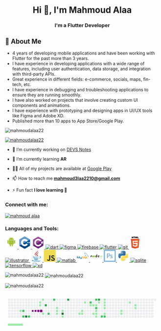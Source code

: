 <h1 align="center">Hi 👋, I'm Mahmoud Alaa</h1>
<h3 align="center">I'm a Flutter Developer</h3>


## 🚀 About Me
- 4 years of developing mobile applications and have been working with Flutter for the past more than 3 years.
- I have experience in developing applications with a wide range of features, including user authentication, data storage, and integration with third-party APIs.
- Great experience in different fields: e-commerce, socials, maps, fin-tech, etc.
- I have experience in debugging and troubleshooting applications to ensure they are running smoothly.
- I have also worked on projects that involve creating custom UI components and animations.
- I have experience with prototyping and designing apps in UI/UX tools like Figma and Adobe XD.
- Published more than 10 apps to App Store/Google Play.

<p align="left"> <img src="https://komarev.com/ghpvc/?username=mahmoudalaa22&label=Profile%20views&color=0e75b6&style=flat" alt="mahmoudalaa22" /> </p>

<p align="left"> <a href="https://github.com/ryo-ma/github-profile-trophy"><img src="https://github-profile-trophy.vercel.app/?username=mahmoudalaa22" alt="mahmoudalaa22" /></a> </p>

- 🔭 I’m currently working on [DEVS Notes](https://play.google.com/store/apps/details?id=com.devs.devs_notes&pli=1)

- 🌱 I’m currently learning **AR**

- 👨‍💻 All of my projects are available at [Google Play](https://play.google.com/store/apps/developer?id=Mahmoud+Alaa)

- 📫 How to reach me **mahmoud3laa2210@gmail.com**

- ⚡ Fun fact **I love learning 📖**

<h3 align="left">Connect with me:</h3>
<p align="left">
<a href="https://www.linkedin.com/in/mahmoud-alaa-6a93a917a/" target="blank"><img align="center" src="https://raw.githubusercontent.com/rahuldkjain/github-profile-readme-generator/master/src/images/icons/Social/linked-in-alt.svg" alt="mahmoud alaa" height="30" width="40" /></a>
</p>

<h3 align="left">Languages and Tools:</h3>
<p align="left"> <a href="https://developer.android.com" target="_blank" rel="noreferrer"> <img src="https://raw.githubusercontent.com/devicons/devicon/master/icons/android/android-original-wordmark.svg" alt="android" width="40" height="40"/> </a> <a href="https://www.w3schools.com/cpp/" target="_blank" rel="noreferrer"> <img src="https://raw.githubusercontent.com/devicons/devicon/master/icons/cplusplus/cplusplus-original.svg" alt="cplusplus" width="40" height="40"/> </a> <a href="https://www.w3schools.com/cs/" target="_blank" rel="noreferrer"> <img src="https://raw.githubusercontent.com/devicons/devicon/master/icons/csharp/csharp-original.svg" alt="csharp" width="40" height="40"/> </a> <a href="https://dart.dev" target="_blank" rel="noreferrer"> <img src="https://www.vectorlogo.zone/logos/dartlang/dartlang-icon.svg" alt="dart" width="40" height="40"/> </a> <a href="https://www.figma.com/" target="_blank" rel="noreferrer"> <img src="https://www.vectorlogo.zone/logos/figma/figma-icon.svg" alt="figma" width="40" height="40"/> </a> <a href="https://firebase.google.com/" target="_blank" rel="noreferrer"> <img src="https://www.vectorlogo.zone/logos/firebase/firebase-icon.svg" alt="firebase" width="40" height="40"/> </a> <a href="https://flutter.dev" target="_blank" rel="noreferrer"> <img src="https://www.vectorlogo.zone/logos/flutterio/flutterio-icon.svg" alt="flutter" width="40" height="40"/> </a> <a href="https://git-scm.com/" target="_blank" rel="noreferrer"> <img src="https://www.vectorlogo.zone/logos/git-scm/git-scm-icon.svg" alt="git" width="40" height="40"/> </a> <a href="https://www.w3.org/html/" target="_blank" rel="noreferrer"> <img src="https://raw.githubusercontent.com/devicons/devicon/master/icons/html5/html5-original-wordmark.svg" alt="html5" width="40" height="40"/> </a> <a href="https://www.adobe.com/in/products/illustrator.html" target="_blank" rel="noreferrer"> <img src="https://www.vectorlogo.zone/logos/adobe_illustrator/adobe_illustrator-icon.svg" alt="illustrator" width="40" height="40"/> </a> <a href="https://www.java.com" target="_blank" rel="noreferrer"> <img src="https://raw.githubusercontent.com/devicons/devicon/master/icons/java/java-original.svg" alt="java" width="40" height="40"/> </a> <a href="https://developer.mozilla.org/en-US/docs/Web/JavaScript" target="_blank" rel="noreferrer"> <img src="https://raw.githubusercontent.com/devicons/devicon/master/icons/javascript/javascript-original.svg" alt="javascript" width="40" height="40"/> </a> <a href="https://www.mathworks.com/" target="_blank" rel="noreferrer"> <img src="https://upload.wikimedia.org/wikipedia/commons/2/21/Matlab_Logo.png" alt="matlab" width="40" height="40"/> </a> <a href="https://www.mysql.com/" target="_blank" rel="noreferrer"> <img src="https://raw.githubusercontent.com/devicons/devicon/master/icons/mysql/mysql-original-wordmark.svg" alt="mysql" width="40" height="40"/> </a> <a href="https://nodejs.org" target="_blank" rel="noreferrer"> <img src="https://raw.githubusercontent.com/devicons/devicon/master/icons/nodejs/nodejs-original-wordmark.svg" alt="nodejs" width="40" height="40"/> </a> <a href="https://www.photoshop.com/en" target="_blank" rel="noreferrer"> <img src="https://raw.githubusercontent.com/devicons/devicon/master/icons/photoshop/photoshop-line.svg" alt="photoshop" width="40" height="40"/> </a> <a href="https://www.python.org" target="_blank" rel="noreferrer"> <img src="https://raw.githubusercontent.com/devicons/devicon/master/icons/python/python-original.svg" alt="python" width="40" height="40"/> </a> <a href="https://www.sqlite.org/" target="_blank" rel="noreferrer"> <img src="https://www.vectorlogo.zone/logos/sqlite/sqlite-icon.svg" alt="sqlite" width="40" height="40"/> </a> <a href="https://www.tensorflow.org" target="_blank" rel="noreferrer"> <img src="https://www.vectorlogo.zone/logos/tensorflow/tensorflow-icon.svg" alt="tensorflow" width="40" height="40"/> </a> <a href="https://www.adobe.com/products/xd.html" target="_blank" rel="noreferrer"> <img src="https://cdn.worldvectorlogo.com/logos/adobe-xd.svg" alt="xd" width="40" height="40"/> </a> </p>

<p><img align="left" src="https://github-readme-stats.vercel.app/api/top-langs?username=mahmoudalaa22&show_icons=true&locale=en&layout=compact" alt="mahmoudalaa22" /></p>

<p>&nbsp;<img align="center" src="https://github-readme-stats.vercel.app/api?username=mahmoudalaa22&show_icons=true&locale=en" alt="mahmoudalaa22" /></p>

<p><img align="center" src="https://github-readme-streak-stats.herokuapp.com/?user=mahmoudalaa22&" alt="mahmoudalaa22" /></p>

<svg viewBox="-16 -32 880 192" width="880" height="192" xmlns="http://www.w3.org/2000/svg"><desc>Generated with https://github.com/Platane/snk</desc><style>@keyframes c0{55.88%{fill:var(--c1)}55.9%,to{fill:var(--ce)}}@keyframes c1{56.26%{fill:var(--c2)}56.28%,to{fill:var(--ce)}}@keyframes c2{57.02%{fill:var(--c2)}57.04%,to{fill:var(--ce)}}@keyframes c3{2.65%{fill:var(--c1)}2.67%,to{fill:var(--ce)}}@keyframes c4{4.93%{fill:var(--c1)}4.95%,to{fill:var(--ce)}}@keyframes c5{94.67%{fill:var(--c4)}94.69%,to{fill:var(--ce)}}@keyframes c6{3.79%{fill:var(--c1)}3.81%,to{fill:var(--ce)}}@keyframes c7{4.17%{fill:var(--c1)}4.19%,to{fill:var(--ce)}}@keyframes c8{58.55%{fill:var(--c2)}58.57%,to{fill:var(--ce)}}@keyframes c9{6.45%{fill:var(--c1)}6.47%,to{fill:var(--ce)}}@keyframes ca{9.5%{fill:var(--c1)}9.52%,to{fill:var(--ce)}}@keyframes cb{9.12%{fill:var(--c1)}9.14%,to{fill:var(--ce)}}@keyframes cc{10.26%{fill:var(--c1)}10.28%,to{fill:var(--ce)}}@keyframes cd{7.59%{fill:var(--c1)}7.61%,to{fill:var(--ce)}}@keyframes ce{85.92%{fill:var(--c3)}85.94%,to{fill:var(--ce)}}@keyframes cf{61.59%{fill:var(--c2)}61.61%,to{fill:var(--ce)}}@keyframes cg{64.25%{fill:var(--c2)}64.27%,to{fill:var(--ce)}}@keyframes ch{13.3%{fill:var(--c1)}13.32%,to{fill:var(--ce)}}@keyframes ci{13.68%{fill:var(--c1)}13.7%,to{fill:var(--ce)}}@keyframes cj{14.06%{fill:var(--c1)}14.08%,to{fill:var(--ce)}}@keyframes ck{15.2%{fill:var(--c1)}15.22%,to{fill:var(--ce)}}@keyframes cl{89.34%{fill:var(--c4)}89.36%,to{fill:var(--ce)}}@keyframes cm{16.72%{fill:var(--c1)}16.74%,to{fill:var(--ce)}}@keyframes cn{82.12%{fill:var(--c3)}82.14%,to{fill:var(--ce)}}@keyframes co{20.14%{fill:var(--c1)}20.16%,to{fill:var(--ce)}}@keyframes cp{20.9%{fill:var(--c1)}20.92%,to{fill:var(--ce)}}@keyframes cq{20.52%{fill:var(--c1)}20.54%,to{fill:var(--ce)}}@keyframes cr{22.42%{fill:var(--c1)}22.44%,to{fill:var(--ce)}}@keyframes cs{69.57%{fill:var(--c2)}69.59%,to{fill:var(--ce)}}@keyframes ct{23.56%{fill:var(--c1)}23.58%,to{fill:var(--ce)}}@keyframes cu{23.94%{fill:var(--c1)}23.96%,to{fill:var(--ce)}}@keyframes cv{31.17%{fill:var(--c1)}31.19%,to{fill:var(--ce)}}@keyframes cw{70.71%{fill:var(--c2)}70.73%,to{fill:var(--ce)}}@keyframes cx{24.32%{fill:var(--c1)}24.34%,to{fill:var(--ce)}}@keyframes cy{72.61%{fill:var(--c2)}72.63%,to{fill:var(--ce)}}@keyframes cz{30.41%{fill:var(--c1)}30.43%,to{fill:var(--ce)}}@keyframes c10{30.03%{fill:var(--c1)}30.05%,to{fill:var(--ce)}}@keyframes c11{31.93%{fill:var(--c1)}31.95%,to{fill:var(--ce)}}@keyframes c12{77.94%{fill:var(--c3)}77.96%,to{fill:var(--ce)}}@keyframes c13{25.09%{fill:var(--c1)}25.11%,to{fill:var(--ce)}}@keyframes c14{74.51%{fill:var(--c2)}74.53%,to{fill:var(--ce)}}@keyframes c15{26.23%{fill:var(--c1)}26.25%,to{fill:var(--ce)}}@keyframes c16{25.85%{fill:var(--c1)}25.87%,to{fill:var(--ce)}}@keyframes c17{27.75%{fill:var(--c1)}27.77%,to{fill:var(--ce)}}@keyframes c18{28.13%{fill:var(--c1)}28.15%,to{fill:var(--ce)}}@keyframes c19{28.89%{fill:var(--c1)}28.91%,to{fill:var(--ce)}}@keyframes c1a{74.89%{fill:var(--c2)}74.91%,to{fill:var(--ce)}}@keyframes c1b{36.11%{fill:var(--c1)}36.13%,to{fill:var(--ce)}}@keyframes c1c{35.73%{fill:var(--c1)}35.75%,to{fill:var(--ce)}}@keyframes c1d{39.91%{fill:var(--c1)}39.93%,to{fill:var(--ce)}}@keyframes c1e{38.77%{fill:var(--c1)}38.79%,to{fill:var(--ce)}}@keyframes c1f{38.39%{fill:var(--c1)}38.41%,to{fill:var(--ce)}}@keyframes u0{2.65%{transform:scale(0,1)}2.67%,3.79%{transform:scale(.03,1)}3.81%,4.17%{transform:scale(.05,1)}4.19%,4.93%{transform:scale(.08,1)}4.95%,6.45%{transform:scale(.11,1)}6.47%,7.59%{transform:scale(.14,1)}7.61%,9.12%{transform:scale(.16,1)}9.14%,9.5%{transform:scale(.19,1)}10.26%,9.52%{transform:scale(.22,1)}10.28%,13.3%{transform:scale(.24,1)}13.32%,13.68%{transform:scale(.27,1)}13.7%,14.06%{transform:scale(.3,1)}14.08%,15.2%{transform:scale(.32,1)}15.22%,16.72%{transform:scale(.35,1)}16.74%,20.14%{transform:scale(.38,1)}20.16%,20.52%{transform:scale(.41,1)}20.54%,20.9%{transform:scale(.43,1)}20.92%,22.42%{transform:scale(.46,1)}22.44%,23.56%{transform:scale(.49,1)}23.58%,23.94%{transform:scale(.51,1)}23.96%,24.32%{transform:scale(.54,1)}24.34%,25.09%{transform:scale(.57,1)}25.11%,25.85%{transform:scale(.59,1)}25.87%,26.23%{transform:scale(.62,1)}26.25%,27.75%{transform:scale(.65,1)}27.77%,28.13%{transform:scale(.68,1)}28.15%,28.89%{transform:scale(.7,1)}28.91%,30.03%{transform:scale(.73,1)}30.05%,30.41%{transform:scale(.76,1)}30.43%,31.17%{transform:scale(.78,1)}31.19%,31.93%{transform:scale(.81,1)}31.95%,35.73%{transform:scale(.84,1)}35.75%,36.11%{transform:scale(.86,1)}36.13%,38.39%{transform:scale(.89,1)}38.41%,38.77%{transform:scale(.92,1)}38.79%,39.91%{transform:scale(.95,1)}39.93%,55.88%{transform:scale(.97,1)}55.9%,to{transform:scale(1,1)}}@keyframes u1{56.26%{transform:scale(0,1)}56.28%,57.02%{transform:scale(.1,1)}57.04%,58.55%{transform:scale(.2,1)}58.57%,61.59%{transform:scale(.3,1)}61.61%,64.25%{transform:scale(.4,1)}64.27%,69.57%{transform:scale(.5,1)}69.59%,70.71%{transform:scale(.6,1)}70.73%,72.61%{transform:scale(.7,1)}72.63%,74.51%{transform:scale(.8,1)}74.53%,74.89%{transform:scale(.9,1)}74.91%,to{transform:scale(1,1)}}@keyframes u2{77.94%{transform:scale(0,1)}77.96%,82.12%{transform:scale(.33,1)}82.14%,85.92%{transform:scale(.67,1)}85.94%,to{transform:scale(1,1)}}@keyframes u3{89.34%{transform:scale(0,1)}89.36%,94.67%{transform:scale(.5,1)}94.69%,to{transform:scale(1,1)}}@keyframes s0{0%,99.62%{transform:translate(0,-16px)}.38%{transform:translate(0,0)}3.04%{transform:translate(112px,0)}4.18%{transform:translate(112px,48px)}4.56%{transform:translate(96px,48px)}4.94%{transform:translate(96px,64px)}7.22%{transform:translate(192px,64px)}7.6%{transform:translate(192px,80px)}7.98%{transform:translate(176px,80px)}9.51%{transform:translate(176px,16px)}9.89%{transform:translate(192px,16px)}10.27%{transform:translate(192px,0)}11.41%{transform:translate(240px,0)}11.79%{transform:translate(240px,16px)}12.55%{transform:translate(272px,16px)}14.07%{transform:translate(272px,80px)}14.45%{transform:translate(288px,80px)}14.83%{transform:translate(288px,64px)}15.59%{transform:translate(320px,64px)}16.35%{transform:translate(320px,96px)}16.73%{transform:translate(304px,96px)}17.11%{transform:translate(304px,112px)}19.39%{transform:translate(400px,112px)}20.15%{transform:translate(400px,80px)}20.53%{transform:translate(416px,80px)}20.91%{transform:translate(416px,64px)}21.29%{transform:translate(432px,64px)}22.43%{transform:translate(432px,16px)}22.81%{transform:translate(448px,16px)}23.19%{transform:translate(448px,32px)}24.71%{transform:translate(512px,32px)}25.1%{transform:translate(512px,16px)}25.86%,27.38%{transform:translate(544px,16px)}26.24%,77.19%{transform:translate(544px,0)}26.62%{transform:translate(560px,0)}27%{transform:translate(560px,16px)}28.9%{transform:translate(544px,80px)}30.04%,31.56%{transform:translate(496px,80px)}30.42%{transform:translate(496px,64px)}30.8%{transform:translate(480px,64px)}31.18%{transform:translate(480px,80px)}31.94%{transform:translate(496px,96px)}32.32%{transform:translate(512px,96px)}32.7%{transform:translate(512px,80px)}35.74%{transform:translate(640px,80px)}36.12%{transform:translate(640px,64px)}38.02%{transform:translate(720px,64px)}39.16%{transform:translate(720px,16px)}44.87%,71.48%{transform:translate(480px,16px)}45.25%{transform:translate(480px,32px)}51.33%{transform:translate(224px,32px)}51.71%{transform:translate(224px,48px)}55.51%{transform:translate(64px,48px)}55.89%{transform:translate(64px,64px)}56.27%{transform:translate(80px,64px)}57.41%{transform:translate(80px,112px)}58.17%{transform:translate(112px,112px)}58.56%{transform:translate(112px,96px)}61.22%{transform:translate(224px,96px)}61.6%{transform:translate(224px,80px)}62.36%{transform:translate(256px,80px)}64.26%{transform:translate(256px,0)}65.78%{transform:translate(320px,0)}66.16%{transform:translate(320px,16px)}70.34%,71.86%{transform:translate(496px,16px)}70.72%{transform:translate(496px,0)}71.1%{transform:translate(480px,0)}72.62%{transform:translate(496px,48px)}73.38%{transform:translate(528px,48px)}74.52%{transform:translate(528px,96px)}74.9%{transform:translate(544px,96px)}85.17%{transform:translate(208px,0)}85.93%{transform:translate(208px,32px)}88.21%{transform:translate(304px,32px)}89.35%{transform:translate(304px,80px)}94.3%{transform:translate(96px,80px)}94.68%{transform:translate(96px,96px)}95.06%{transform:translate(80px,96px)}96.96%{transform:translate(80px,16px)}97.72%{transform:translate(48px,16px)}98.48%{transform:translate(48px,-16px)}}@keyframes s1{0%,99.62%{transform:translate(16px,-16px)}.38%{transform:translate(0,-16px)}.76%{transform:translate(0,0)}3.42%{transform:translate(112px,0)}4.56%{transform:translate(112px,48px)}4.94%{transform:translate(96px,48px)}5.32%{transform:translate(96px,64px)}7.6%{transform:translate(192px,64px)}7.98%{transform:translate(192px,80px)}8.37%{transform:translate(176px,80px)}9.89%{transform:translate(176px,16px)}10.27%{transform:translate(192px,16px)}10.65%{transform:translate(192px,0)}11.79%{transform:translate(240px,0)}12.17%{transform:translate(240px,16px)}12.93%{transform:translate(272px,16px)}14.45%{transform:translate(272px,80px)}14.83%{transform:translate(288px,80px)}15.21%{transform:translate(288px,64px)}15.97%{transform:translate(320px,64px)}16.73%{transform:translate(320px,96px)}17.11%{transform:translate(304px,96px)}17.49%{transform:translate(304px,112px)}19.77%{transform:translate(400px,112px)}20.53%{transform:translate(400px,80px)}20.91%{transform:translate(416px,80px)}21.29%{transform:translate(416px,64px)}21.67%{transform:translate(432px,64px)}22.81%{transform:translate(432px,16px)}23.19%{transform:translate(448px,16px)}23.57%{transform:translate(448px,32px)}25.1%{transform:translate(512px,32px)}25.48%{transform:translate(512px,16px)}26.24%,27.76%{transform:translate(544px,16px)}26.62%,77.57%{transform:translate(544px,0)}27%{transform:translate(560px,0)}27.38%{transform:translate(560px,16px)}29.28%{transform:translate(544px,80px)}30.42%,31.94%{transform:translate(496px,80px)}30.8%{transform:translate(496px,64px)}31.18%{transform:translate(480px,64px)}31.56%{transform:translate(480px,80px)}32.32%{transform:translate(496px,96px)}32.7%{transform:translate(512px,96px)}33.08%{transform:translate(512px,80px)}36.12%{transform:translate(640px,80px)}36.5%{transform:translate(640px,64px)}38.4%{transform:translate(720px,64px)}39.54%{transform:translate(720px,16px)}45.25%,71.86%{transform:translate(480px,16px)}45.63%{transform:translate(480px,32px)}51.71%{transform:translate(224px,32px)}52.09%{transform:translate(224px,48px)}55.89%{transform:translate(64px,48px)}56.27%{transform:translate(64px,64px)}56.65%{transform:translate(80px,64px)}57.79%{transform:translate(80px,112px)}58.56%{transform:translate(112px,112px)}58.94%{transform:translate(112px,96px)}61.6%{transform:translate(224px,96px)}61.98%{transform:translate(224px,80px)}62.74%{transform:translate(256px,80px)}64.64%{transform:translate(256px,0)}66.16%{transform:translate(320px,0)}66.54%{transform:translate(320px,16px)}70.72%,72.24%{transform:translate(496px,16px)}71.1%{transform:translate(496px,0)}71.48%{transform:translate(480px,0)}73%{transform:translate(496px,48px)}73.76%{transform:translate(528px,48px)}74.9%{transform:translate(528px,96px)}75.29%{transform:translate(544px,96px)}85.55%{transform:translate(208px,0)}86.31%{transform:translate(208px,32px)}88.59%{transform:translate(304px,32px)}89.73%{transform:translate(304px,80px)}94.68%{transform:translate(96px,80px)}95.06%{transform:translate(96px,96px)}95.44%{transform:translate(80px,96px)}97.34%{transform:translate(80px,16px)}98.1%{transform:translate(48px,16px)}98.86%{transform:translate(48px,-16px)}}@keyframes s2{0%,99.62%{transform:translate(32px,-16px)}.76%{transform:translate(0,-16px)}1.14%{transform:translate(0,0)}3.8%{transform:translate(112px,0)}4.94%{transform:translate(112px,48px)}5.32%{transform:translate(96px,48px)}5.7%{transform:translate(96px,64px)}7.98%{transform:translate(192px,64px)}8.37%{transform:translate(192px,80px)}8.75%{transform:translate(176px,80px)}10.27%{transform:translate(176px,16px)}10.65%{transform:translate(192px,16px)}11.03%{transform:translate(192px,0)}12.17%{transform:translate(240px,0)}12.55%{transform:translate(240px,16px)}13.31%{transform:translate(272px,16px)}14.83%{transform:translate(272px,80px)}15.21%{transform:translate(288px,80px)}15.59%{transform:translate(288px,64px)}16.35%{transform:translate(320px,64px)}17.11%{transform:translate(320px,96px)}17.49%{transform:translate(304px,96px)}17.87%{transform:translate(304px,112px)}20.15%{transform:translate(400px,112px)}20.91%{transform:translate(400px,80px)}21.29%{transform:translate(416px,80px)}21.67%{transform:translate(416px,64px)}22.05%{transform:translate(432px,64px)}23.19%{transform:translate(432px,16px)}23.57%{transform:translate(448px,16px)}23.95%{transform:translate(448px,32px)}25.48%{transform:translate(512px,32px)}25.86%{transform:translate(512px,16px)}26.62%,28.14%{transform:translate(544px,16px)}27%,77.95%{transform:translate(544px,0)}27.38%{transform:translate(560px,0)}27.76%{transform:translate(560px,16px)}29.66%{transform:translate(544px,80px)}30.8%,32.32%{transform:translate(496px,80px)}31.18%{transform:translate(496px,64px)}31.56%{transform:translate(480px,64px)}31.94%{transform:translate(480px,80px)}32.7%{transform:translate(496px,96px)}33.08%{transform:translate(512px,96px)}33.46%{transform:translate(512px,80px)}36.5%{transform:translate(640px,80px)}36.88%{transform:translate(640px,64px)}38.78%{transform:translate(720px,64px)}39.92%{transform:translate(720px,16px)}45.63%,72.24%{transform:translate(480px,16px)}46.01%{transform:translate(480px,32px)}52.09%{transform:translate(224px,32px)}52.47%{transform:translate(224px,48px)}56.27%{transform:translate(64px,48px)}56.65%{transform:translate(64px,64px)}57.03%{transform:translate(80px,64px)}58.17%{transform:translate(80px,112px)}58.94%{transform:translate(112px,112px)}59.32%{transform:translate(112px,96px)}61.98%{transform:translate(224px,96px)}62.36%{transform:translate(224px,80px)}63.12%{transform:translate(256px,80px)}65.02%{transform:translate(256px,0)}66.54%{transform:translate(320px,0)}66.92%{transform:translate(320px,16px)}71.1%,72.62%{transform:translate(496px,16px)}71.48%{transform:translate(496px,0)}71.86%{transform:translate(480px,0)}73.38%{transform:translate(496px,48px)}74.14%{transform:translate(528px,48px)}75.29%{transform:translate(528px,96px)}75.67%{transform:translate(544px,96px)}85.93%{transform:translate(208px,0)}86.69%{transform:translate(208px,32px)}88.97%{transform:translate(304px,32px)}90.11%{transform:translate(304px,80px)}95.06%{transform:translate(96px,80px)}95.44%{transform:translate(96px,96px)}95.82%{transform:translate(80px,96px)}97.72%{transform:translate(80px,16px)}98.48%{transform:translate(48px,16px)}99.24%{transform:translate(48px,-16px)}}@keyframes s3{0%,99.62%{transform:translate(48px,-16px)}1.14%{transform:translate(0,-16px)}1.52%{transform:translate(0,0)}4.18%{transform:translate(112px,0)}5.32%{transform:translate(112px,48px)}5.7%{transform:translate(96px,48px)}6.08%{transform:translate(96px,64px)}8.37%{transform:translate(192px,64px)}8.75%{transform:translate(192px,80px)}9.13%{transform:translate(176px,80px)}10.65%{transform:translate(176px,16px)}11.03%{transform:translate(192px,16px)}11.41%{transform:translate(192px,0)}12.55%{transform:translate(240px,0)}12.93%{transform:translate(240px,16px)}13.69%{transform:translate(272px,16px)}15.21%{transform:translate(272px,80px)}15.59%{transform:translate(288px,80px)}15.97%{transform:translate(288px,64px)}16.73%{transform:translate(320px,64px)}17.49%{transform:translate(320px,96px)}17.87%{transform:translate(304px,96px)}18.25%{transform:translate(304px,112px)}20.53%{transform:translate(400px,112px)}21.29%{transform:translate(400px,80px)}21.67%{transform:translate(416px,80px)}22.05%{transform:translate(416px,64px)}22.43%{transform:translate(432px,64px)}23.57%{transform:translate(432px,16px)}23.95%{transform:translate(448px,16px)}24.33%{transform:translate(448px,32px)}25.86%{transform:translate(512px,32px)}26.24%{transform:translate(512px,16px)}27%,28.52%{transform:translate(544px,16px)}27.38%,78.33%{transform:translate(544px,0)}27.76%{transform:translate(560px,0)}28.14%{transform:translate(560px,16px)}30.04%{transform:translate(544px,80px)}31.18%,32.7%{transform:translate(496px,80px)}31.56%{transform:translate(496px,64px)}31.94%{transform:translate(480px,64px)}32.32%{transform:translate(480px,80px)}33.08%{transform:translate(496px,96px)}33.46%{transform:translate(512px,96px)}33.84%{transform:translate(512px,80px)}36.88%{transform:translate(640px,80px)}37.26%{transform:translate(640px,64px)}39.16%{transform:translate(720px,64px)}40.3%{transform:translate(720px,16px)}46.01%,72.62%{transform:translate(480px,16px)}46.39%{transform:translate(480px,32px)}52.47%{transform:translate(224px,32px)}52.85%{transform:translate(224px,48px)}56.65%{transform:translate(64px,48px)}57.03%{transform:translate(64px,64px)}57.41%{transform:translate(80px,64px)}58.56%{transform:translate(80px,112px)}59.32%{transform:translate(112px,112px)}59.7%{transform:translate(112px,96px)}62.36%{transform:translate(224px,96px)}62.74%{transform:translate(224px,80px)}63.5%{transform:translate(256px,80px)}65.4%{transform:translate(256px,0)}66.92%{transform:translate(320px,0)}67.3%{transform:translate(320px,16px)}71.48%,73%{transform:translate(496px,16px)}71.86%{transform:translate(496px,0)}72.24%{transform:translate(480px,0)}73.76%{transform:translate(496px,48px)}74.52%{transform:translate(528px,48px)}75.67%{transform:translate(528px,96px)}76.05%{transform:translate(544px,96px)}86.31%{transform:translate(208px,0)}87.07%{transform:translate(208px,32px)}89.35%{transform:translate(304px,32px)}90.49%{transform:translate(304px,80px)}95.44%{transform:translate(96px,80px)}95.82%{transform:translate(96px,96px)}96.2%{transform:translate(80px,96px)}98.1%{transform:translate(80px,16px)}98.86%{transform:translate(48px,16px)}}:root{--cb:#1b1f230a;--cs:purple;--ce:#ebedf0;--c0:#ebedf0;--c1:#9be9a8;--c2:#40c463;--c3:#30a14e;--c4:#216e39}@media (prefers-color-scheme:dark){:root{--cb:#1b1f230a;--cs:purple;--ce:#161b22;--c1:#01311f;--c2:#034525;--c3:#0f6d31;--c4:#00c647}}.c{shape-rendering:geometricPrecision;fill:var(--ce);stroke-width:1px;stroke:var(--cb);animation:none 26300ms linear infinite}.c.c0{fill:var(--c1);animation-name:c0}.c.c1,.c.c2{fill:var(--c2);animation-name:c1}.c.c2{animation-name:c2}.c.c3,.c.c4{fill:var(--c1);animation-name:c3}.c.c4{animation-name:c4}.c.c5{fill:var(--c4);animation-name:c5}.c.c6,.c.c7{fill:var(--c1);animation-name:c6}.c.c7{animation-name:c7}.c.c8{fill:var(--c2);animation-name:c8}.c.c9,.c.ca{fill:var(--c1);animation-name:c9}.c.ca{animation-name:ca}.c.cb,.c.cc,.c.cd{fill:var(--c1);animation-name:cb}.c.cc,.c.cd{animation-name:cc}.c.cd{animation-name:cd}.c.ce{fill:var(--c3);animation-name:ce}.c.cf,.c.cg{fill:var(--c2);animation-name:cf}.c.cg{animation-name:cg}.c.ch{fill:var(--c1);animation-name:ch}.c.ci,.c.cj,.c.ck{fill:var(--c1);animation-name:ci}.c.cj,.c.ck{animation-name:cj}.c.ck{animation-name:ck}.c.cl{fill:var(--c4);animation-name:cl}.c.cm{fill:var(--c1);animation-name:cm}.c.cn{fill:var(--c3);animation-name:cn}.c.co{fill:var(--c1);animation-name:co}.c.cp,.c.cq,.c.cr{fill:var(--c1);animation-name:cp}.c.cq,.c.cr{animation-name:cq}.c.cr{animation-name:cr}.c.cs{fill:var(--c2);animation-name:cs}.c.ct,.c.cu,.c.cv{fill:var(--c1);animation-name:ct}.c.cu,.c.cv{animation-name:cu}.c.cv{animation-name:cv}.c.cw{fill:var(--c2);animation-name:cw}.c.cx{fill:var(--c1);animation-name:cx}.c.cy{fill:var(--c2);animation-name:cy}.c.c10,.c.c11,.c.cz{fill:var(--c1);animation-name:cz}.c.c10,.c.c11{animation-name:c10}.c.c11{animation-name:c11}.c.c12{fill:var(--c3);animation-name:c12}.c.c13{fill:var(--c1);animation-name:c13}.c.c14{fill:var(--c2);animation-name:c14}.c.c15,.c.c16{fill:var(--c1);animation-name:c15}.c.c16{animation-name:c16}.c.c17,.c.c18,.c.c19{fill:var(--c1);animation-name:c17}.c.c18,.c.c19{animation-name:c18}.c.c19{animation-name:c19}.c.c1a{fill:var(--c2);animation-name:c1a}.c.c1b,.c.c1c{fill:var(--c1);animation-name:c1b}.c.c1c{animation-name:c1c}.c.c1d,.c.c1e,.c.c1f{fill:var(--c1);animation-name:c1d}.c.c1e,.c.c1f{animation-name:c1e}.c.c1f{animation-name:c1f}.s,.u{animation:none linear 26300ms infinite}.u,.u.u0{transform-origin:0 0}.u{transform:scale(0,1)}.u.u0{fill:var(--c1);animation-name:u0}.u.u1{fill:var(--c2);animation-name:u1;transform-origin:603.4px 0}.u.u2{fill:var(--c3);animation-name:u2;transform-origin:766.5px 0}.u.u3{fill:var(--c4);animation-name:u3;transform-origin:815.4px 0}.s{shape-rendering:geometricPrecision;fill:var(--cs)}.s.s0{transform:translate(0,-16px);animation-name:s0}.s.s1{transform:translate(16px,-16px);animation-name:s1}.s.s2{transform:translate(32px,-16px);animation-name:s2}.s.s3{transform:translate(48px,-16px);animation-name:s3}</style><rect class="c" x="2" y="2" rx="2" ry="2" width="12" height="12"/><rect class="c" x="2" y="18" rx="2" ry="2" width="12" height="12"/><rect class="c" x="2" y="34" rx="2" ry="2" width="12" height="12"/><rect class="c" x="2" y="50" rx="2" ry="2" width="12" height="12"/><rect class="c" x="2" y="66" rx="2" ry="2" width="12" height="12"/><rect class="c" x="2" y="82" rx="2" ry="2" width="12" height="12"/><rect class="c" x="2" y="98" rx="2" ry="2" width="12" height="12"/><rect class="c" x="18" y="2" rx="2" ry="2" width="12" height="12"/><rect class="c" x="18" y="18" rx="2" ry="2" width="12" height="12"/><rect class="c" x="18" y="34" rx="2" ry="2" width="12" height="12"/><rect class="c" x="18" y="50" rx="2" ry="2" width="12" height="12"/><rect class="c" x="18" y="66" rx="2" ry="2" width="12" height="12"/><rect class="c" x="18" y="82" rx="2" ry="2" width="12" height="12"/><rect class="c" x="18" y="98" rx="2" ry="2" width="12" height="12"/><rect class="c" x="34" y="2" rx="2" ry="2" width="12" height="12"/><rect class="c" x="34" y="18" rx="2" ry="2" width="12" height="12"/><rect class="c" x="34" y="34" rx="2" ry="2" width="12" height="12"/><rect class="c" x="34" y="50" rx="2" ry="2" width="12" height="12"/><rect class="c" x="34" y="66" rx="2" ry="2" width="12" height="12"/><rect class="c" x="34" y="82" rx="2" ry="2" width="12" height="12"/><rect class="c" x="34" y="98" rx="2" ry="2" width="12" height="12"/><rect class="c" x="50" y="2" rx="2" ry="2" width="12" height="12"/><rect class="c" x="50" y="18" rx="2" ry="2" width="12" height="12"/><rect class="c" x="50" y="34" rx="2" ry="2" width="12" height="12"/><rect class="c" x="50" y="50" rx="2" ry="2" width="12" height="12"/><rect class="c" x="50" y="66" rx="2" ry="2" width="12" height="12"/><rect class="c" x="50" y="82" rx="2" ry="2" width="12" height="12"/><rect class="c" x="50" y="98" rx="2" ry="2" width="12" height="12"/><rect class="c" x="66" y="2" rx="2" ry="2" width="12" height="12"/><rect class="c" x="66" y="18" rx="2" ry="2" width="12" height="12"/><rect class="c" x="66" y="34" rx="2" ry="2" width="12" height="12"/><rect class="c" x="66" y="50" rx="2" ry="2" width="12" height="12"/><rect class="c c0" x="66" y="66" rx="2" ry="2" width="12" height="12"/><rect class="c" x="66" y="82" rx="2" ry="2" width="12" height="12"/><rect class="c" x="66" y="98" rx="2" ry="2" width="12" height="12"/><rect class="c" x="82" y="2" rx="2" ry="2" width="12" height="12"/><rect class="c" x="82" y="18" rx="2" ry="2" width="12" height="12"/><rect class="c" x="82" y="34" rx="2" ry="2" width="12" height="12"/><rect class="c" x="82" y="50" rx="2" ry="2" width="12" height="12"/><rect class="c c1" x="82" y="66" rx="2" ry="2" width="12" height="12"/><rect class="c" x="82" y="82" rx="2" ry="2" width="12" height="12"/><rect class="c c2" x="82" y="98" rx="2" ry="2" width="12" height="12"/><rect class="c c3" x="98" y="2" rx="2" ry="2" width="12" height="12"/><rect class="c" x="98" y="18" rx="2" ry="2" width="12" height="12"/><rect class="c" x="98" y="34" rx="2" ry="2" width="12" height="12"/><rect class="c" x="98" y="50" rx="2" ry="2" width="12" height="12"/><rect class="c c4" x="98" y="66" rx="2" ry="2" width="12" height="12"/><rect class="c" x="98" y="82" rx="2" ry="2" width="12" height="12"/><rect class="c c5" x="98" y="98" rx="2" ry="2" width="12" height="12"/><rect class="c" x="114" y="2" rx="2" ry="2" width="12" height="12"/><rect class="c" x="114" y="18" rx="2" ry="2" width="12" height="12"/><rect class="c c6" x="114" y="34" rx="2" ry="2" width="12" height="12"/><rect class="c c7" x="114" y="50" rx="2" ry="2" width="12" height="12"/><rect class="c" x="114" y="66" rx="2" ry="2" width="12" height="12"/><rect class="c" x="114" y="82" rx="2" ry="2" width="12" height="12"/><rect class="c c8" x="114" y="98" rx="2" ry="2" width="12" height="12"/><rect class="c" x="130" y="2" rx="2" ry="2" width="12" height="12"/><rect class="c" x="130" y="18" rx="2" ry="2" width="12" height="12"/><rect class="c" x="130" y="34" rx="2" ry="2" width="12" height="12"/><rect class="c" x="130" y="50" rx="2" ry="2" width="12" height="12"/><rect class="c" x="130" y="66" rx="2" ry="2" width="12" height="12"/><rect class="c" x="130" y="82" rx="2" ry="2" width="12" height="12"/><rect class="c" x="130" y="98" rx="2" ry="2" width="12" height="12"/><rect class="c" x="146" y="2" rx="2" ry="2" width="12" height="12"/><rect class="c" x="146" y="18" rx="2" ry="2" width="12" height="12"/><rect class="c" x="146" y="34" rx="2" ry="2" width="12" height="12"/><rect class="c" x="146" y="50" rx="2" ry="2" width="12" height="12"/><rect class="c" x="146" y="66" rx="2" ry="2" width="12" height="12"/><rect class="c" x="146" y="82" rx="2" ry="2" width="12" height="12"/><rect class="c" x="146" y="98" rx="2" ry="2" width="12" height="12"/><rect class="c" x="162" y="2" rx="2" ry="2" width="12" height="12"/><rect class="c" x="162" y="18" rx="2" ry="2" width="12" height="12"/><rect class="c" x="162" y="34" rx="2" ry="2" width="12" height="12"/><rect class="c" x="162" y="50" rx="2" ry="2" width="12" height="12"/><rect class="c c9" x="162" y="66" rx="2" ry="2" width="12" height="12"/><rect class="c" x="162" y="82" rx="2" ry="2" width="12" height="12"/><rect class="c" x="162" y="98" rx="2" ry="2" width="12" height="12"/><rect class="c" x="178" y="2" rx="2" ry="2" width="12" height="12"/><rect class="c ca" x="178" y="18" rx="2" ry="2" width="12" height="12"/><rect class="c cb" x="178" y="34" rx="2" ry="2" width="12" height="12"/><rect class="c" x="178" y="50" rx="2" ry="2" width="12" height="12"/><rect class="c" x="178" y="66" rx="2" ry="2" width="12" height="12"/><rect class="c" x="178" y="82" rx="2" ry="2" width="12" height="12"/><rect class="c" x="178" y="98" rx="2" ry="2" width="12" height="12"/><rect class="c cc" x="194" y="2" rx="2" ry="2" width="12" height="12"/><rect class="c" x="194" y="18" rx="2" ry="2" width="12" height="12"/><rect class="c" x="194" y="34" rx="2" ry="2" width="12" height="12"/><rect class="c" x="194" y="50" rx="2" ry="2" width="12" height="12"/><rect class="c" x="194" y="66" rx="2" ry="2" width="12" height="12"/><rect class="c cd" x="194" y="82" rx="2" ry="2" width="12" height="12"/><rect class="c" x="194" y="98" rx="2" ry="2" width="12" height="12"/><rect class="c" x="210" y="2" rx="2" ry="2" width="12" height="12"/><rect class="c" x="210" y="18" rx="2" ry="2" width="12" height="12"/><rect class="c ce" x="210" y="34" rx="2" ry="2" width="12" height="12"/><rect class="c" x="210" y="50" rx="2" ry="2" width="12" height="12"/><rect class="c" x="210" y="66" rx="2" ry="2" width="12" height="12"/><rect class="c" x="210" y="82" rx="2" ry="2" width="12" height="12"/><rect class="c" x="210" y="98" rx="2" ry="2" width="12" height="12"/><rect class="c" x="226" y="2" rx="2" ry="2" width="12" height="12"/><rect class="c" x="226" y="18" rx="2" ry="2" width="12" height="12"/><rect class="c" x="226" y="34" rx="2" ry="2" width="12" height="12"/><rect class="c" x="226" y="50" rx="2" ry="2" width="12" height="12"/><rect class="c" x="226" y="66" rx="2" ry="2" width="12" height="12"/><rect class="c cf" x="226" y="82" rx="2" ry="2" width="12" height="12"/><rect class="c" x="226" y="98" rx="2" ry="2" width="12" height="12"/><rect class="c" x="242" y="2" rx="2" ry="2" width="12" height="12"/><rect class="c" x="242" y="18" rx="2" ry="2" width="12" height="12"/><rect class="c" x="242" y="34" rx="2" ry="2" width="12" height="12"/><rect class="c" x="242" y="50" rx="2" ry="2" width="12" height="12"/><rect class="c" x="242" y="66" rx="2" ry="2" width="12" height="12"/><rect class="c" x="242" y="82" rx="2" ry="2" width="12" height="12"/><rect class="c" x="242" y="98" rx="2" ry="2" width="12" height="12"/><rect class="c cg" x="258" y="2" rx="2" ry="2" width="12" height="12"/><rect class="c" x="258" y="18" rx="2" ry="2" width="12" height="12"/><rect class="c" x="258" y="34" rx="2" ry="2" width="12" height="12"/><rect class="c" x="258" y="50" rx="2" ry="2" width="12" height="12"/><rect class="c" x="258" y="66" rx="2" ry="2" width="12" height="12"/><rect class="c" x="258" y="82" rx="2" ry="2" width="12" height="12"/><rect class="c" x="258" y="98" rx="2" ry="2" width="12" height="12"/><rect class="c" x="274" y="2" rx="2" ry="2" width="12" height="12"/><rect class="c" x="274" y="18" rx="2" ry="2" width="12" height="12"/><rect class="c" x="274" y="34" rx="2" ry="2" width="12" height="12"/><rect class="c ch" x="274" y="50" rx="2" ry="2" width="12" height="12"/><rect class="c ci" x="274" y="66" rx="2" ry="2" width="12" height="12"/><rect class="c cj" x="274" y="82" rx="2" ry="2" width="12" height="12"/><rect class="c" x="274" y="98" rx="2" ry="2" width="12" height="12"/><rect class="c" x="290" y="2" rx="2" ry="2" width="12" height="12"/><rect class="c" x="290" y="18" rx="2" ry="2" width="12" height="12"/><rect class="c" x="290" y="34" rx="2" ry="2" width="12" height="12"/><rect class="c" x="290" y="50" rx="2" ry="2" width="12" height="12"/><rect class="c" x="290" y="66" rx="2" ry="2" width="12" height="12"/><rect class="c" x="290" y="82" rx="2" ry="2" width="12" height="12"/><rect class="c" x="290" y="98" rx="2" ry="2" width="12" height="12"/><rect class="c" x="306" y="2" rx="2" ry="2" width="12" height="12"/><rect class="c" x="306" y="18" rx="2" ry="2" width="12" height="12"/><rect class="c" x="306" y="34" rx="2" ry="2" width="12" height="12"/><rect class="c" x="306" y="50" rx="2" ry="2" width="12" height="12"/><rect class="c ck" x="306" y="66" rx="2" ry="2" width="12" height="12"/><rect class="c cl" x="306" y="82" rx="2" ry="2" width="12" height="12"/><rect class="c cm" x="306" y="98" rx="2" ry="2" width="12" height="12"/><rect class="c" x="322" y="2" rx="2" ry="2" width="12" height="12"/><rect class="c" x="322" y="18" rx="2" ry="2" width="12" height="12"/><rect class="c" x="322" y="34" rx="2" ry="2" width="12" height="12"/><rect class="c" x="322" y="50" rx="2" ry="2" width="12" height="12"/><rect class="c" x="322" y="66" rx="2" ry="2" width="12" height="12"/><rect class="c" x="322" y="82" rx="2" ry="2" width="12" height="12"/><rect class="c" x="322" y="98" rx="2" ry="2" width="12" height="12"/><rect class="c cn" x="338" y="2" rx="2" ry="2" width="12" height="12"/><rect class="c" x="338" y="18" rx="2" ry="2" width="12" height="12"/><rect class="c" x="338" y="34" rx="2" ry="2" width="12" height="12"/><rect class="c" x="338" y="50" rx="2" ry="2" width="12" height="12"/><rect class="c" x="338" y="66" rx="2" ry="2" width="12" height="12"/><rect class="c" x="338" y="82" rx="2" ry="2" width="12" height="12"/><rect class="c" x="338" y="98" rx="2" ry="2" width="12" height="12"/><rect class="c" x="354" y="2" rx="2" ry="2" width="12" height="12"/><rect class="c" x="354" y="18" rx="2" ry="2" width="12" height="12"/><rect class="c" x="354" y="34" rx="2" ry="2" width="12" height="12"/><rect class="c" x="354" y="50" rx="2" ry="2" width="12" height="12"/><rect class="c" x="354" y="66" rx="2" ry="2" width="12" height="12"/><rect class="c" x="354" y="82" rx="2" ry="2" width="12" height="12"/><rect class="c" x="354" y="98" rx="2" ry="2" width="12" height="12"/><rect class="c" x="370" y="2" rx="2" ry="2" width="12" height="12"/><rect class="c" x="370" y="18" rx="2" ry="2" width="12" height="12"/><rect class="c" x="370" y="34" rx="2" ry="2" width="12" height="12"/><rect class="c" x="370" y="50" rx="2" ry="2" width="12" height="12"/><rect class="c" x="370" y="66" rx="2" ry="2" width="12" height="12"/><rect class="c" x="370" y="82" rx="2" ry="2" width="12" height="12"/><rect class="c" x="370" y="98" rx="2" ry="2" width="12" height="12"/><rect class="c" x="386" y="2" rx="2" ry="2" width="12" height="12"/><rect class="c" x="386" y="18" rx="2" ry="2" width="12" height="12"/><rect class="c" x="386" y="34" rx="2" ry="2" width="12" height="12"/><rect class="c" x="386" y="50" rx="2" ry="2" width="12" height="12"/><rect class="c" x="386" y="66" rx="2" ry="2" width="12" height="12"/><rect class="c" x="386" y="82" rx="2" ry="2" width="12" height="12"/><rect class="c" x="386" y="98" rx="2" ry="2" width="12" height="12"/><rect class="c" x="402" y="2" rx="2" ry="2" width="12" height="12"/><rect class="c" x="402" y="18" rx="2" ry="2" width="12" height="12"/><rect class="c" x="402" y="34" rx="2" ry="2" width="12" height="12"/><rect class="c" x="402" y="50" rx="2" ry="2" width="12" height="12"/><rect class="c" x="402" y="66" rx="2" ry="2" width="12" height="12"/><rect class="c co" x="402" y="82" rx="2" ry="2" width="12" height="12"/><rect class="c" x="402" y="98" rx="2" ry="2" width="12" height="12"/><rect class="c" x="418" y="2" rx="2" ry="2" width="12" height="12"/><rect class="c" x="418" y="18" rx="2" ry="2" width="12" height="12"/><rect class="c" x="418" y="34" rx="2" ry="2" width="12" height="12"/><rect class="c" x="418" y="50" rx="2" ry="2" width="12" height="12"/><rect class="c cp" x="418" y="66" rx="2" ry="2" width="12" height="12"/><rect class="c cq" x="418" y="82" rx="2" ry="2" width="12" height="12"/><rect class="c" x="418" y="98" rx="2" ry="2" width="12" height="12"/><rect class="c" x="434" y="2" rx="2" ry="2" width="12" height="12"/><rect class="c cr" x="434" y="18" rx="2" ry="2" width="12" height="12"/><rect class="c" x="434" y="34" rx="2" ry="2" width="12" height="12"/><rect class="c" x="434" y="50" rx="2" ry="2" width="12" height="12"/><rect class="c" x="434" y="66" rx="2" ry="2" width="12" height="12"/><rect class="c" x="434" y="82" rx="2" ry="2" width="12" height="12"/><rect class="c" x="434" y="98" rx="2" ry="2" width="12" height="12"/><rect class="c" x="450" y="2" rx="2" ry="2" width="12" height="12"/><rect class="c" x="450" y="18" rx="2" ry="2" width="12" height="12"/><rect class="c" x="450" y="34" rx="2" ry="2" width="12" height="12"/><rect class="c" x="450" y="50" rx="2" ry="2" width="12" height="12"/><rect class="c" x="450" y="66" rx="2" ry="2" width="12" height="12"/><rect class="c" x="450" y="82" rx="2" ry="2" width="12" height="12"/><rect class="c" x="450" y="98" rx="2" ry="2" width="12" height="12"/><rect class="c" x="466" y="2" rx="2" ry="2" width="12" height="12"/><rect class="c cs" x="466" y="18" rx="2" ry="2" width="12" height="12"/><rect class="c ct" x="466" y="34" rx="2" ry="2" width="12" height="12"/><rect class="c" x="466" y="50" rx="2" ry="2" width="12" height="12"/><rect class="c" x="466" y="66" rx="2" ry="2" width="12" height="12"/><rect class="c" x="466" y="82" rx="2" ry="2" width="12" height="12"/><rect class="c" x="466" y="98" rx="2" ry="2" width="12" height="12"/><rect class="c" x="482" y="2" rx="2" ry="2" width="12" height="12"/><rect class="c" x="482" y="18" rx="2" ry="2" width="12" height="12"/><rect class="c cu" x="482" y="34" rx="2" ry="2" width="12" height="12"/><rect class="c" x="482" y="50" rx="2" ry="2" width="12" height="12"/><rect class="c" x="482" y="66" rx="2" ry="2" width="12" height="12"/><rect class="c cv" x="482" y="82" rx="2" ry="2" width="12" height="12"/><rect class="c" x="482" y="98" rx="2" ry="2" width="12" height="12"/><rect class="c cw" x="498" y="2" rx="2" ry="2" width="12" height="12"/><rect class="c" x="498" y="18" rx="2" ry="2" width="12" height="12"/><rect class="c cx" x="498" y="34" rx="2" ry="2" width="12" height="12"/><rect class="c cy" x="498" y="50" rx="2" ry="2" width="12" height="12"/><rect class="c cz" x="498" y="66" rx="2" ry="2" width="12" height="12"/><rect class="c c10" x="498" y="82" rx="2" ry="2" width="12" height="12"/><rect class="c c11" x="498" y="98" rx="2" ry="2" width="12" height="12"/><rect class="c c12" x="514" y="2" rx="2" ry="2" width="12" height="12"/><rect class="c c13" x="514" y="18" rx="2" ry="2" width="12" height="12"/><rect class="c" x="514" y="34" rx="2" ry="2" width="12" height="12"/><rect class="c" x="514" y="50" rx="2" ry="2" width="12" height="12"/><rect class="c" x="514" y="66" rx="2" ry="2" width="12" height="12"/><rect class="c" x="514" y="82" rx="2" ry="2" width="12" height="12"/><rect class="c" x="514" y="98" rx="2" ry="2" width="12" height="12"/><rect class="c" x="530" y="2" rx="2" ry="2" width="12" height="12"/><rect class="c" x="530" y="18" rx="2" ry="2" width="12" height="12"/><rect class="c" x="530" y="34" rx="2" ry="2" width="12" height="12"/><rect class="c" x="530" y="50" rx="2" ry="2" width="12" height="12"/><rect class="c" x="530" y="66" rx="2" ry="2" width="12" height="12"/><rect class="c" x="530" y="82" rx="2" ry="2" width="12" height="12"/><rect class="c c14" x="530" y="98" rx="2" ry="2" width="12" height="12"/><rect class="c c15" x="546" y="2" rx="2" ry="2" width="12" height="12"/><rect class="c c16" x="546" y="18" rx="2" ry="2" width="12" height="12"/><rect class="c c17" x="546" y="34" rx="2" ry="2" width="12" height="12"/><rect class="c c18" x="546" y="50" rx="2" ry="2" width="12" height="12"/><rect class="c" x="546" y="66" rx="2" ry="2" width="12" height="12"/><rect class="c c19" x="546" y="82" rx="2" ry="2" width="12" height="12"/><rect class="c c1a" x="546" y="98" rx="2" ry="2" width="12" height="12"/><rect class="c" x="562" y="2" rx="2" ry="2" width="12" height="12"/><rect class="c" x="562" y="18" rx="2" ry="2" width="12" height="12"/><rect class="c" x="562" y="34" rx="2" ry="2" width="12" height="12"/><rect class="c" x="562" y="50" rx="2" ry="2" width="12" height="12"/><rect class="c" x="562" y="66" rx="2" ry="2" width="12" height="12"/><rect class="c" x="562" y="82" rx="2" ry="2" width="12" height="12"/><rect class="c" x="562" y="98" rx="2" ry="2" width="12" height="12"/><rect class="c" x="578" y="2" rx="2" ry="2" width="12" height="12"/><rect class="c" x="578" y="18" rx="2" ry="2" width="12" height="12"/><rect class="c" x="578" y="34" rx="2" ry="2" width="12" height="12"/><rect class="c" x="578" y="50" rx="2" ry="2" width="12" height="12"/><rect class="c" x="578" y="66" rx="2" ry="2" width="12" height="12"/><rect class="c" x="578" y="82" rx="2" ry="2" width="12" height="12"/><rect class="c" x="578" y="98" rx="2" ry="2" width="12" height="12"/><rect class="c" x="594" y="2" rx="2" ry="2" width="12" height="12"/><rect class="c" x="594" y="18" rx="2" ry="2" width="12" height="12"/><rect class="c" x="594" y="34" rx="2" ry="2" width="12" height="12"/><rect class="c" x="594" y="50" rx="2" ry="2" width="12" height="12"/><rect class="c" x="594" y="66" rx="2" ry="2" width="12" height="12"/><rect class="c" x="594" y="82" rx="2" ry="2" width="12" height="12"/><rect class="c" x="594" y="98" rx="2" ry="2" width="12" height="12"/><rect class="c" x="610" y="2" rx="2" ry="2" width="12" height="12"/><rect class="c" x="610" y="18" rx="2" ry="2" width="12" height="12"/><rect class="c" x="610" y="34" rx="2" ry="2" width="12" height="12"/><rect class="c" x="610" y="50" rx="2" ry="2" width="12" height="12"/><rect class="c" x="610" y="66" rx="2" ry="2" width="12" height="12"/><rect class="c" x="610" y="82" rx="2" ry="2" width="12" height="12"/><rect class="c" x="610" y="98" rx="2" ry="2" width="12" height="12"/><rect class="c" x="626" y="2" rx="2" ry="2" width="12" height="12"/><rect class="c" x="626" y="18" rx="2" ry="2" width="12" height="12"/><rect class="c" x="626" y="34" rx="2" ry="2" width="12" height="12"/><rect class="c" x="626" y="50" rx="2" ry="2" width="12" height="12"/><rect class="c" x="626" y="66" rx="2" ry="2" width="12" height="12"/><rect class="c" x="626" y="82" rx="2" ry="2" width="12" height="12"/><rect class="c" x="626" y="98" rx="2" ry="2" width="12" height="12"/><rect class="c" x="642" y="2" rx="2" ry="2" width="12" height="12"/><rect class="c" x="642" y="18" rx="2" ry="2" width="12" height="12"/><rect class="c" x="642" y="34" rx="2" ry="2" width="12" height="12"/><rect class="c" x="642" y="50" rx="2" ry="2" width="12" height="12"/><rect class="c c1b" x="642" y="66" rx="2" ry="2" width="12" height="12"/><rect class="c c1c" x="642" y="82" rx="2" ry="2" width="12" height="12"/><rect class="c" x="642" y="98" rx="2" ry="2" width="12" height="12"/><rect class="c" x="658" y="2" rx="2" ry="2" width="12" height="12"/><rect class="c" x="658" y="18" rx="2" ry="2" width="12" height="12"/><rect class="c" x="658" y="34" rx="2" ry="2" width="12" height="12"/><rect class="c" x="658" y="50" rx="2" ry="2" width="12" height="12"/><rect class="c" x="658" y="66" rx="2" ry="2" width="12" height="12"/><rect class="c" x="658" y="82" rx="2" ry="2" width="12" height="12"/><rect class="c" x="658" y="98" rx="2" ry="2" width="12" height="12"/><rect class="c" x="674" y="2" rx="2" ry="2" width="12" height="12"/><rect class="c" x="674" y="18" rx="2" ry="2" width="12" height="12"/><rect class="c" x="674" y="34" rx="2" ry="2" width="12" height="12"/><rect class="c" x="674" y="50" rx="2" ry="2" width="12" height="12"/><rect class="c" x="674" y="66" rx="2" ry="2" width="12" height="12"/><rect class="c" x="674" y="82" rx="2" ry="2" width="12" height="12"/><rect class="c" x="674" y="98" rx="2" ry="2" width="12" height="12"/><rect class="c" x="690" y="2" rx="2" ry="2" width="12" height="12"/><rect class="c c1d" x="690" y="18" rx="2" ry="2" width="12" height="12"/><rect class="c" x="690" y="34" rx="2" ry="2" width="12" height="12"/><rect class="c" x="690" y="50" rx="2" ry="2" width="12" height="12"/><rect class="c" x="690" y="66" rx="2" ry="2" width="12" height="12"/><rect class="c" x="690" y="82" rx="2" ry="2" width="12" height="12"/><rect class="c" x="690" y="98" rx="2" ry="2" width="12" height="12"/><rect class="c" x="706" y="2" rx="2" ry="2" width="12" height="12"/><rect class="c" x="706" y="18" rx="2" ry="2" width="12" height="12"/><rect class="c" x="706" y="34" rx="2" ry="2" width="12" height="12"/><rect class="c" x="706" y="50" rx="2" ry="2" width="12" height="12"/><rect class="c" x="706" y="66" rx="2" ry="2" width="12" height="12"/><rect class="c" x="706" y="82" rx="2" ry="2" width="12" height="12"/><rect class="c" x="706" y="98" rx="2" ry="2" width="12" height="12"/><rect class="c" x="722" y="2" rx="2" ry="2" width="12" height="12"/><rect class="c" x="722" y="18" rx="2" ry="2" width="12" height="12"/><rect class="c c1e" x="722" y="34" rx="2" ry="2" width="12" height="12"/><rect class="c c1f" x="722" y="50" rx="2" ry="2" width="12" height="12"/><rect class="c" x="722" y="66" rx="2" ry="2" width="12" height="12"/><rect class="c" x="722" y="82" rx="2" ry="2" width="12" height="12"/><rect class="c" x="722" y="98" rx="2" ry="2" width="12" height="12"/><rect class="c" x="738" y="2" rx="2" ry="2" width="12" height="12"/><rect class="c" x="738" y="18" rx="2" ry="2" width="12" height="12"/><rect class="c" x="738" y="34" rx="2" ry="2" width="12" height="12"/><rect class="c" x="738" y="50" rx="2" ry="2" width="12" height="12"/><rect class="c" x="738" y="66" rx="2" ry="2" width="12" height="12"/><rect class="c" x="738" y="82" rx="2" ry="2" width="12" height="12"/><rect class="c" x="738" y="98" rx="2" ry="2" width="12" height="12"/><rect class="c" x="754" y="2" rx="2" ry="2" width="12" height="12"/><rect class="c" x="754" y="18" rx="2" ry="2" width="12" height="12"/><rect class="c" x="754" y="34" rx="2" ry="2" width="12" height="12"/><rect class="c" x="754" y="50" rx="2" ry="2" width="12" height="12"/><rect class="c" x="754" y="66" rx="2" ry="2" width="12" height="12"/><rect class="c" x="754" y="82" rx="2" ry="2" width="12" height="12"/><rect class="c" x="754" y="98" rx="2" ry="2" width="12" height="12"/><rect class="c" x="770" y="2" rx="2" ry="2" width="12" height="12"/><rect class="c" x="770" y="18" rx="2" ry="2" width="12" height="12"/><rect class="c" x="770" y="34" rx="2" ry="2" width="12" height="12"/><rect class="c" x="770" y="50" rx="2" ry="2" width="12" height="12"/><rect class="c" x="770" y="66" rx="2" ry="2" width="12" height="12"/><rect class="c" x="770" y="82" rx="2" ry="2" width="12" height="12"/><rect class="c" x="770" y="98" rx="2" ry="2" width="12" height="12"/><rect class="c" x="786" y="2" rx="2" ry="2" width="12" height="12"/><rect class="c" x="786" y="18" rx="2" ry="2" width="12" height="12"/><rect class="c" x="786" y="34" rx="2" ry="2" width="12" height="12"/><rect class="c" x="786" y="50" rx="2" ry="2" width="12" height="12"/><rect class="c" x="786" y="66" rx="2" ry="2" width="12" height="12"/><rect class="c" x="786" y="82" rx="2" ry="2" width="12" height="12"/><rect class="c" x="786" y="98" rx="2" ry="2" width="12" height="12"/><rect class="c" x="802" y="2" rx="2" ry="2" width="12" height="12"/><rect class="c" x="802" y="18" rx="2" ry="2" width="12" height="12"/><rect class="c" x="802" y="34" rx="2" ry="2" width="12" height="12"/><rect class="c" x="802" y="50" rx="2" ry="2" width="12" height="12"/><rect class="c" x="802" y="66" rx="2" ry="2" width="12" height="12"/><rect class="c" x="802" y="82" rx="2" ry="2" width="12" height="12"/><rect class="c" x="802" y="98" rx="2" ry="2" width="12" height="12"/><rect class="c" x="818" y="2" rx="2" ry="2" width="12" height="12"/><rect class="c" x="818" y="18" rx="2" ry="2" width="12" height="12"/><rect class="c" x="818" y="34" rx="2" ry="2" width="12" height="12"/><rect class="c" x="818" y="50" rx="2" ry="2" width="12" height="12"/><rect class="c" x="818" y="66" rx="2" ry="2" width="12" height="12"/><rect class="c" x="818" y="82" rx="2" ry="2" width="12" height="12"/><rect class="c" x="818" y="98" rx="2" ry="2" width="12" height="12"/><rect class="c" x="834" y="2" rx="2" ry="2" width="12" height="12"/><rect class="u u0" height="12" width="604.0" x="0.0" y="144"/><rect class="u u1" height="12" width="163.7" x="603.4" y="144"/><rect class="u u2" height="12" width="49.5" x="766.5" y="144"/><rect class="u u3" height="12" width="33.2" x="815.4" y="144"/><rect class="s s0" x="0.8" y="0.8" width="14.4" height="14.4" rx="4.5" ry="4.5"/><rect class="s s1" x="1.8" y="1.8" width="12.3" height="12.3" rx="4.1" ry="4.1"/><rect class="s s2" x="2.6" y="2.6" width="10.8" height="10.8" rx="3.6" ry="3.6"/><rect class="s s3" x="3.0" y="3.0" width="9.9" height="9.9" rx="3.3" ry="3.3"/></svg>
